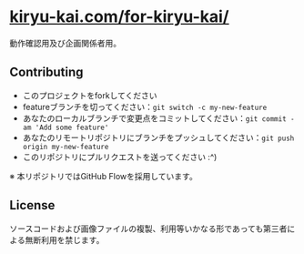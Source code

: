# [kiryu-kai.com/for-kiryu-kai/](https://kiryu-kai.com/for-kiryu-kai/)

動作確認用及び企画関係者用。

## Contributing

- このプロジェクトをforkしてください
- featureブランチを切ってください：`git switch -c my-new-feature`
- あなたのローカルブランチで変更点をコミットしてください：`git commit -am 'Add some feature'`
- あなたのリモートリポジトリにブランチをプッシュしてください：`git push origin my-new-feature`
- このリポジトリにプルリクエストを送ってください :^)

※ 本リポジトリではGitHub Flowを採用しています。

## License

ソースコードおよび画像ファイルの複製、利用等いかなる形であっても第三者による無断利用を禁じます。
